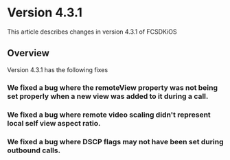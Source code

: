 # Version 4.3.1

This article describes changes in version 4.3.1 of FCSDKiOS

## Overview

Version 4.3.1 has the following fixes

### We fixed a bug where the remoteView property was not being set properly when a new view was added to it during a call.

### We fixed a bug where remote video scaling didn't represent local self view aspect ratio.

### We fixed a bug where DSCP flags may not have been set during outbound calls.
